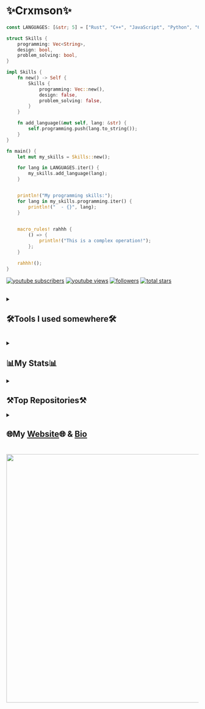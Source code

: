 # ✨Crxmson✨

```rust
const LANGUAGES: [&str; 5] = ["Rust", "C++", "JavaScript", "Python", "C"];

struct Skills {
    programming: Vec<String>,
    design: bool,
    problem_solving: bool,
}

impl Skills {
    fn new() -> Self {
        Skills {
            programming: Vec::new(),
            design: false,
            problem_solving: false,
        }
    }

    fn add_language(&mut self, lang: &str) {
        self.programming.push(lang.to_string());
    }
}

fn main() {
    let mut my_skills = Skills::new();

    for lang in LANGUAGES.iter() {
        my_skills.add_language(lang);
    }


    println!("My programming skills:");
    for lang in my_skills.programming.iter() {
        println!("  - {}", lang);
    }

  
    macro_rules! rahhh {
        () => {
            println!("This is a complex operation!");
        };
    }

    rahhh!();
}
```
<p align="left">
    <a href="https://www.youtube.com/channel/UC8haN0hOVjsV8FPpJBi4IFQ?sub_confirmation=1">
         <img alt="youtube subscribers" title="Subscribe to my YouTube channel" src="https://custom-icon-badges.demolab.com/youtube/channel/subscribers/UC8haN0hOVjsV8FPpJBi4IFQ?color=%23E05D44&label=SUBSCRIBE&logo=video&logoColor=white&style=for-the-badge&labelColor=CE4630"/></a> 
    <a href="https://www.youtube.com/channel/UC8haN0hOVjsV8FPpJBi4IFQ?sub_confirmation=1">
         <img alt="youtube views" title="YouTube views" src="https://custom-icon-badges.demolab.com/youtube/channel/views/UC8haN0hOVjsV8FPpJBi4IFQ?color=%23E1AD0E&logo=eye&logoColor=white&style=for-the-badge&labelColor=C79600"/></a> 
    <a href="https://github.com/0xDot-mal?tab=followers">
         <img alt="followers" title="Follow me on Github" src="https://custom-icon-badges.demolab.com/github/followers/0xdot-mal?color=236ad3&labelColor=1155ba&style=for-the-badge&logo=person-add&label=Follow&logoColor=white"/></a>
    <a href="https://github.com/0xDot-mal?tab=repositories&sort=stargazers">
         <img alt="total stars" title="Total stars on GitHub" src="https://custom-icon-badges.demolab.com/github/stars/0xDot-mal?color=55960c&style=for-the-badge&labelColor=488207&logo=star"/></a>
</p>

<br>
<details> 
  <summary><h2>🛠️Tools I used somewhere🛠️</h2></summary>

  <h3>👨‍💻 Programming Languages include👨‍💻</h3>

  <p>
      <a href="https://github.com/search?q=user%3ADenverCoder1+language%3Aassembly"><img alt="MIPS Assembly" src="https://custom-icon-badges.demolab.com/badge/Assembly-525252.svg?logo=asm-hex&logoColor=white"></a>
      <img alt="Bash" src="https://img.shields.io/badge/Bash-121011.svg?">
      <img alt="C" src="https://custom-icon-badges.demolab.com/badge/C-03599C.svg?logo=c-in-hexagon&logoColor=white">
      <img alt="C++" src="https://custom-icon-badges.demolab.com/badge/C++-9C033A.svg?logo=cpp2&logoColor=white">
      <img alt="C#" src="https://custom-icon-badges.demolab.com/badge/C%23-68217A.svg?logo=cs2&logoColor=white">
      <img alt="CSS" src="https://img.shields.io/badge/CSS-1572B6.svg?logo=css3&logoColor=white">
      <img alt="Google Apps Script" src="https://custom-icon-badges.demolab.com/badge/Google%20Apps%20Script-02569B.svg?logo=gs&logoColor=white">
      <img alt="HTML" src="https://img.shields.io/badge/HTML-E34F26.svg?logo=html5&logoColor=white">
      <img alt="JavaScript" src="https://img.shields.io/badge/JavaScript-F7DF1E.svg?logo=javascript&logoColor=black">
  </p>


  <h3>🗄️Database and back-end etc..🗄️</h3>

  <p>
      <a href="#"><img alt="Node.js" src="https://img.shields.io/badge/Node.js-43853D.svg?logo=node.js&logoColor=white"></a>
      <a href="#"><img alt="Python" src="https://img.shields.io/badge/Python-14354C.svg?logo=python&logoColor=white"></a>
      <a href="#"><img alt="SQL" src="https://custom-icon-badges.demolab.com/badge/SQL-025E8C.svg?logo=database&logoColor=white"></a>
      <a href="#"><img alt="GitHub Pages" src="https://img.shields.io/badge/GitHub%20Pages-327FC7.svg?logo=github&logoColor=white"></a>
      <a href="#"><img alt="MongoDB" src ="https://img.shields.io/badge/MongoDB-4ea94b.svg?logo=mongodb&logoColor=white"></a>
      <a href="#"><img alt="MySQL" src="https://img.shields.io/badge/MySQL-00f.svg?logo=mysql&logoColor=white"></a>
      <a href="#"><img alt="SQLite" src ="https://img.shields.io/badge/SQLite-07405e.svg?logo=sqlite&logoColor=white"></a>
  </p>

  <h3>💻 Software and Tools</h3>

  <p>
      <a href="#"><img alt="Repl.it" src="https://img.shields.io/badge/Repl.it-0D101E.svg?logo=Replit&logoColor=white"></a>
      <a href="#"><img alt="Adobe" src="https://img.shields.io/badge/Adobe-FF0000.svg?logo=adobe&logoColor=white"></a>
      <a href="#"><img alt="Android" src="https://img.shields.io/badge/Android-3DDC84?logo=android&logoColor=white"></a>
      <a href="#"><img alt="Audacity" src="https://img.shields.io/badge/-Audacity-0000CC?logo=audacity&logoColor=white"></a>
      <a href="#"><img alt="Bitwarden" src="https://img.shields.io/badge/-Bitwarden-175DDC?logo=bitwarden&logoColor=white"></a>
      <a href="#"><img alt="Dark Reader" src="https://img.shields.io/badge/-Dark%20Reader-141E24?logo=dark-reader&logoColor=white"></a>
      <a href="#"><img alt="Discord" src="https://img.shields.io/badge/-Discord-5865F2.svg?logo=discord&logoColor=white"></a>
      <a href="#"><img alt="Git" src="https://img.shields.io/badge/Git-F05033.svg?logo=git&logoColor=white"></a>
      <a href="#"><img alt="GitHub Desktop" src="https://img.shields.io/badge/GitHub%20Desktop-8034A9.svg?logo=github&logoColor=white"></a>
      <a href="#"><img alt="Google Sheets" src="https://img.shields.io/badge/Sheets-34A853.svg?logo=google%20sheets&logoColor=white"></a>
      <a href="#"><img alt="OBS Studio" src="https://img.shields.io/badge/-OBS-302E31?logo=obs-studio&logoColor=white"></a>
      <a href="#"><img alt="SonarLint" src="https://img.shields.io/badge/-SonarLint-CB2029?logo=sonarlint&logoColor=white"></a>
      <a href="#"><img alt="Stack Overflow" src="https://img.shields.io/badge/-Stack%20Overflow-FE7A16?logo=stack-overflow&logoColor=white"></a>
      <a href="#"><img alt="Visual Studio Code" src="https://img.shields.io/badge/Visual%20Studio%20Code-0078d7.svg?logo=visual-studio-code&logoColor=white"></a>

  </p>

   <h3>🪟Operation system🐧</h3>
   <p>
      <a href="#"><img alt="Windows 11" src="https://img.shields.io/badge/Windows%2011-1793D1.svg?logo=windows-11&logoColor=white"></a>
      <a href="#"><img alt="Windows 10" src="https://img.shields.io/badge/Windows%2010-1793D1.svg?logo=windows-10&logoColor=white"></a>
      <a href="#"><img alt="Arch Linux" src="https://img.shields.io/badge/Arch%Linux-1793D1.svg?logo=arch-linux&logoColor=white"></a>
      <a href="#"><img alt="Windows 11" src="https://img.shields.io/badge/Manjaro%Linux-1793D1.svg?logo=manjaro&logoColor=white"></a>
  </p>
</details>
<br>

<details> 
<summary><h2>📊My Stats📊</h2></summary>

<img align="center" src="https://github-readme-stats.vercel.app/api?username=0xDot-mal&show_icons=true&include_all_commits=true&theme=date_night&hide_border=false" alt="Crxmson's github stats"/>
<br><br>
<img align="center" alt="Crxmson's github stats" src="https://github-readme-stats.vercel.app/api/top-langs/?username=0xDot-mal&layout=compact&theme=date_night&hide_border=false"/>


</details> 
<details>
<summary><h2>⚒️Top Repositories⚒️</h2></summary>    
<a href="https://github.com/0xDot-mal/Grass-bot">
<img align="center" src="https://github-readme-stats.vercel.app/api/pin/?username=0xDot-mal&repo=Grass-bot&theme=date_night"/>
</a>
<br><br>
<a href="https://github.com/0xDot-mal/Website-back-end">
<img align="center" src="https://github-readme-stats.vercel.app/api/pin/?username=0xDot-mal&repo=Website-back-end&theme=date_night"/>
</a>
<br><br>
<a href="https://github.com/0xDot-mal/Counting-program">
<img align="center" src="https://github-readme-stats.vercel.app/api/pin/?username=0xDot-mal&repo=Counting-program&theme=date_night"/>
</a>
</details>
<details>
<summary>
<h2>🌐My <a href="https://crxmson.netlify.app"  target="_blank">Website</a>🌐 & <a href="https://guns.lol/grxss"  target="_blank">Bio</a></h2>

# <img width=650 align="center" src="https://github-readme-stats.vercel.app/api/wakatime?username=0xDot-mal&theme=date_night&layout=compact"/>

</summary>
</details>

